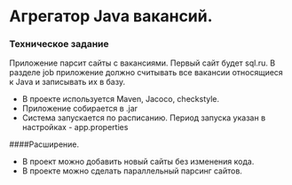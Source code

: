 # Агрегатор Java вакансий.

### Техническое задание

Приложение парсит сайты с вакансиями. Первый сайт будет sql.ru. В разделе job
приложение должно считывать все вакансии относящиеся к Java и записывать их в базу.

- В проекте используется Maven, Jacoco, checkstyle.
- Приложение собирается в .jar
- Система запускается по расписанию. Период запуска указан в настройках - app.properties

####Расширение.

- В проект можно добавить новый сайты без изменения кода.
- В проекте можно сделать параллельный парсинг сайтов.
